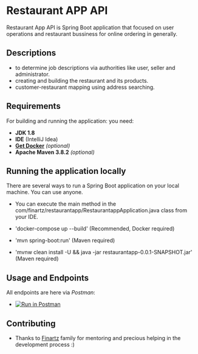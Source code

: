 # Restaurant APP API 

Restaurant App API is Spring Boot application that focused on user operations and restaurant bussiness for online ordering in generally.<br/>

## Descriptions

- to determine job descriptions via authorities like user, seller and administrator.
- creating and building the restaurant and its products.
- customer-restaurant mapping using address searching.

## Requirements

For building and running the application: you need:

- **JDK 1.8** 
- **IDE** (IntelliJ Idea)
- **[Get Docker](https://docs.docker.com/get-docker/)** *(optional)*
- **Apache Maven 3.8.2** *(optional)*

## Running the application locally

There are several ways to run a Spring Boot application on your local machine. You can use anyone.

- You can execute the main method in the com/finartz/restaurantapp/RestaurantappApplication.java class from your IDE.

- 'docker-compose up --build' (Recommended, Docker required)

- 'mvn spring-boot:run' (Maven required)

- 'mvnw clean install -U && java -jar restaurantapp-0.0.1-SNAPSHOT.jar' (Maven required)

## Usage and Endpoints

All endpoints are here via *Postman*: 

- [![Run in Postman](https://run.pstmn.io/button.svg)](https://god.gw.postman.com/run-collection/15715023-197a2616-281a-4e65-a603-d28b3279e804?action=collection%2Ffork&collection-url=entityId%3D15715023-197a2616-281a-4e65-a603-d28b3279e804%26entityType%3Dcollection%26workspaceId%3D13ee58ec-5c2b-410d-8cee-0b4bb5e41fb4)

## Contributing

- Thanks to [Finartz](https://finartz.com) family for mentoring and precious helping in the development process :)




